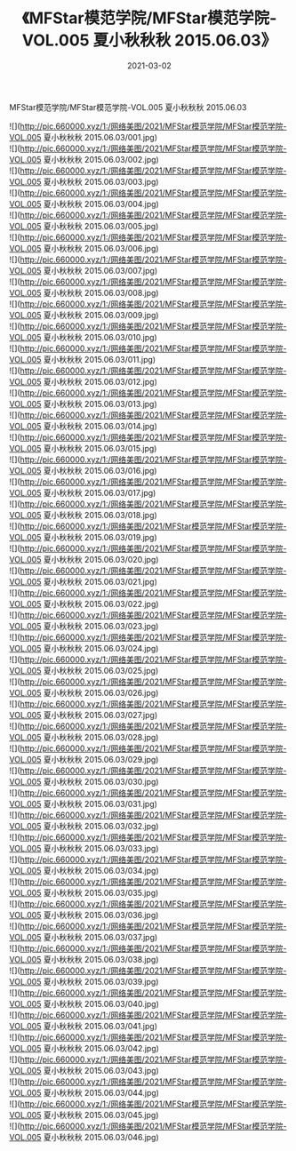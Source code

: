 ﻿---
layout: post
title:  《MFStar模范学院/MFStar模范学院-VOL.005 夏小秋秋秋 2015.06.03》
date:   2021-03-02
img: http://pic.660000.xyz/1:/网络美图/2021/MFStar模范学院/MFStar模范学院-VOL.005 夏小秋秋秋 2015.06.03/000.jpg
categories: [美女, 清纯, 唯美]
---

MFStar模范学院/MFStar模范学院-VOL.005 夏小秋秋秋 2015.06.03

 ![](http://pic.660000.xyz/1:/网络美图/2021/MFStar模范学院/MFStar模范学院-VOL.005 夏小秋秋秋 2015.06.03/001.jpg) <br>![](http://pic.660000.xyz/1:/网络美图/2021/MFStar模范学院/MFStar模范学院-VOL.005 夏小秋秋秋 2015.06.03/002.jpg) <br>![](http://pic.660000.xyz/1:/网络美图/2021/MFStar模范学院/MFStar模范学院-VOL.005 夏小秋秋秋 2015.06.03/003.jpg) <br>![](http://pic.660000.xyz/1:/网络美图/2021/MFStar模范学院/MFStar模范学院-VOL.005 夏小秋秋秋 2015.06.03/004.jpg) <br>![](http://pic.660000.xyz/1:/网络美图/2021/MFStar模范学院/MFStar模范学院-VOL.005 夏小秋秋秋 2015.06.03/005.jpg) <br>![](http://pic.660000.xyz/1:/网络美图/2021/MFStar模范学院/MFStar模范学院-VOL.005 夏小秋秋秋 2015.06.03/006.jpg) <br>![](http://pic.660000.xyz/1:/网络美图/2021/MFStar模范学院/MFStar模范学院-VOL.005 夏小秋秋秋 2015.06.03/007.jpg) <br>![](http://pic.660000.xyz/1:/网络美图/2021/MFStar模范学院/MFStar模范学院-VOL.005 夏小秋秋秋 2015.06.03/008.jpg) <br>![](http://pic.660000.xyz/1:/网络美图/2021/MFStar模范学院/MFStar模范学院-VOL.005 夏小秋秋秋 2015.06.03/009.jpg) <br>![](http://pic.660000.xyz/1:/网络美图/2021/MFStar模范学院/MFStar模范学院-VOL.005 夏小秋秋秋 2015.06.03/010.jpg) <br>![](http://pic.660000.xyz/1:/网络美图/2021/MFStar模范学院/MFStar模范学院-VOL.005 夏小秋秋秋 2015.06.03/011.jpg) <br>![](http://pic.660000.xyz/1:/网络美图/2021/MFStar模范学院/MFStar模范学院-VOL.005 夏小秋秋秋 2015.06.03/012.jpg) <br>![](http://pic.660000.xyz/1:/网络美图/2021/MFStar模范学院/MFStar模范学院-VOL.005 夏小秋秋秋 2015.06.03/013.jpg) <br>![](http://pic.660000.xyz/1:/网络美图/2021/MFStar模范学院/MFStar模范学院-VOL.005 夏小秋秋秋 2015.06.03/014.jpg) <br>![](http://pic.660000.xyz/1:/网络美图/2021/MFStar模范学院/MFStar模范学院-VOL.005 夏小秋秋秋 2015.06.03/015.jpg) <br>![](http://pic.660000.xyz/1:/网络美图/2021/MFStar模范学院/MFStar模范学院-VOL.005 夏小秋秋秋 2015.06.03/016.jpg) <br>![](http://pic.660000.xyz/1:/网络美图/2021/MFStar模范学院/MFStar模范学院-VOL.005 夏小秋秋秋 2015.06.03/017.jpg) <br>![](http://pic.660000.xyz/1:/网络美图/2021/MFStar模范学院/MFStar模范学院-VOL.005 夏小秋秋秋 2015.06.03/018.jpg) <br>![](http://pic.660000.xyz/1:/网络美图/2021/MFStar模范学院/MFStar模范学院-VOL.005 夏小秋秋秋 2015.06.03/019.jpg) <br>![](http://pic.660000.xyz/1:/网络美图/2021/MFStar模范学院/MFStar模范学院-VOL.005 夏小秋秋秋 2015.06.03/020.jpg) <br>![](http://pic.660000.xyz/1:/网络美图/2021/MFStar模范学院/MFStar模范学院-VOL.005 夏小秋秋秋 2015.06.03/021.jpg) <br>![](http://pic.660000.xyz/1:/网络美图/2021/MFStar模范学院/MFStar模范学院-VOL.005 夏小秋秋秋 2015.06.03/022.jpg) <br>![](http://pic.660000.xyz/1:/网络美图/2021/MFStar模范学院/MFStar模范学院-VOL.005 夏小秋秋秋 2015.06.03/023.jpg) <br>![](http://pic.660000.xyz/1:/网络美图/2021/MFStar模范学院/MFStar模范学院-VOL.005 夏小秋秋秋 2015.06.03/024.jpg) <br>![](http://pic.660000.xyz/1:/网络美图/2021/MFStar模范学院/MFStar模范学院-VOL.005 夏小秋秋秋 2015.06.03/025.jpg) <br>![](http://pic.660000.xyz/1:/网络美图/2021/MFStar模范学院/MFStar模范学院-VOL.005 夏小秋秋秋 2015.06.03/026.jpg) <br>![](http://pic.660000.xyz/1:/网络美图/2021/MFStar模范学院/MFStar模范学院-VOL.005 夏小秋秋秋 2015.06.03/027.jpg) <br>![](http://pic.660000.xyz/1:/网络美图/2021/MFStar模范学院/MFStar模范学院-VOL.005 夏小秋秋秋 2015.06.03/028.jpg) <br>![](http://pic.660000.xyz/1:/网络美图/2021/MFStar模范学院/MFStar模范学院-VOL.005 夏小秋秋秋 2015.06.03/029.jpg) <br>![](http://pic.660000.xyz/1:/网络美图/2021/MFStar模范学院/MFStar模范学院-VOL.005 夏小秋秋秋 2015.06.03/030.jpg) <br>![](http://pic.660000.xyz/1:/网络美图/2021/MFStar模范学院/MFStar模范学院-VOL.005 夏小秋秋秋 2015.06.03/031.jpg) <br>![](http://pic.660000.xyz/1:/网络美图/2021/MFStar模范学院/MFStar模范学院-VOL.005 夏小秋秋秋 2015.06.03/032.jpg) <br>![](http://pic.660000.xyz/1:/网络美图/2021/MFStar模范学院/MFStar模范学院-VOL.005 夏小秋秋秋 2015.06.03/033.jpg) <br>![](http://pic.660000.xyz/1:/网络美图/2021/MFStar模范学院/MFStar模范学院-VOL.005 夏小秋秋秋 2015.06.03/034.jpg) <br>![](http://pic.660000.xyz/1:/网络美图/2021/MFStar模范学院/MFStar模范学院-VOL.005 夏小秋秋秋 2015.06.03/035.jpg) <br>![](http://pic.660000.xyz/1:/网络美图/2021/MFStar模范学院/MFStar模范学院-VOL.005 夏小秋秋秋 2015.06.03/036.jpg) <br>![](http://pic.660000.xyz/1:/网络美图/2021/MFStar模范学院/MFStar模范学院-VOL.005 夏小秋秋秋 2015.06.03/037.jpg) <br>![](http://pic.660000.xyz/1:/网络美图/2021/MFStar模范学院/MFStar模范学院-VOL.005 夏小秋秋秋 2015.06.03/038.jpg) <br>![](http://pic.660000.xyz/1:/网络美图/2021/MFStar模范学院/MFStar模范学院-VOL.005 夏小秋秋秋 2015.06.03/039.jpg) <br>![](http://pic.660000.xyz/1:/网络美图/2021/MFStar模范学院/MFStar模范学院-VOL.005 夏小秋秋秋 2015.06.03/040.jpg) <br>![](http://pic.660000.xyz/1:/网络美图/2021/MFStar模范学院/MFStar模范学院-VOL.005 夏小秋秋秋 2015.06.03/041.jpg) <br>![](http://pic.660000.xyz/1:/网络美图/2021/MFStar模范学院/MFStar模范学院-VOL.005 夏小秋秋秋 2015.06.03/042.jpg) <br>![](http://pic.660000.xyz/1:/网络美图/2021/MFStar模范学院/MFStar模范学院-VOL.005 夏小秋秋秋 2015.06.03/043.jpg) <br>![](http://pic.660000.xyz/1:/网络美图/2021/MFStar模范学院/MFStar模范学院-VOL.005 夏小秋秋秋 2015.06.03/044.jpg) <br>![](http://pic.660000.xyz/1:/网络美图/2021/MFStar模范学院/MFStar模范学院-VOL.005 夏小秋秋秋 2015.06.03/045.jpg) <br>![](http://pic.660000.xyz/1:/网络美图/2021/MFStar模范学院/MFStar模范学院-VOL.005 夏小秋秋秋 2015.06.03/046.jpg) <br>